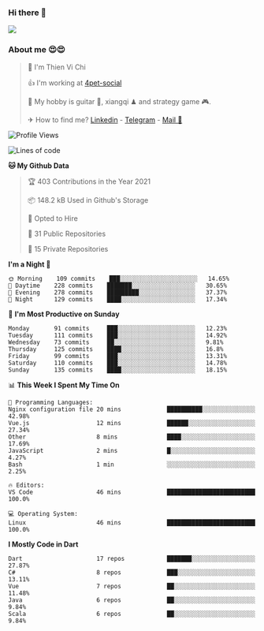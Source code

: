 ### Hi there 👋
![](https://media1.tenor.com/images/9aa4aee77151757a310fcdb4b8fd2a0a/tenor.gif?itemid=12671405)

### About me 😍😍

> 🙎 I'm Thien Vi Chi
> 
> 👍 I'm working at [4pet-social](https://github.com/4pet-social)
>
> 🥞 My hobby is guitar 🎸, xiangqi ♟ and strategy game 🎮.
> 
> ✈ How to find me? [Linkedin](https://www.linkedin.com/in/tvc12/) - [Telegram](https://t.me/yeutham212) - [Mail 📧](mailto:meomeocf98@gmail.com)
> 

<!--START_SECTION:waka-->
![Profile Views](http://img.shields.io/badge/Profile%20Views-0-blue)

![Lines of code](https://img.shields.io/badge/From%20Hello%20World%20I%27ve%20Written-731567%20lines%20of%20code-blue)

**🐱 My Github Data** 

> 🏆 403 Contributions in the Year 2021
 > 
> 📦 148.2 kB Used in Github's Storage 
 > 
> 💼 Opted to Hire
 > 
> 📜 31 Public Repositories 
 > 
> 🔑 15 Private Repositories  
 > 
**I'm a Night 🦉** 

```text
🌞 Morning    109 commits    ███░░░░░░░░░░░░░░░░░░░░░░   14.65% 
🌆 Daytime    228 commits    ███████░░░░░░░░░░░░░░░░░░   30.65% 
🌃 Evening    278 commits    █████████░░░░░░░░░░░░░░░░   37.37% 
🌙 Night      129 commits    ████░░░░░░░░░░░░░░░░░░░░░   17.34%

```
📅 **I'm Most Productive on Sunday** 

```text
Monday       91 commits     ███░░░░░░░░░░░░░░░░░░░░░░   12.23% 
Tuesday      111 commits    ███░░░░░░░░░░░░░░░░░░░░░░   14.92% 
Wednesday    73 commits     ██░░░░░░░░░░░░░░░░░░░░░░░   9.81% 
Thursday     125 commits    ████░░░░░░░░░░░░░░░░░░░░░   16.8% 
Friday       99 commits     ███░░░░░░░░░░░░░░░░░░░░░░   13.31% 
Saturday     110 commits    ███░░░░░░░░░░░░░░░░░░░░░░   14.78% 
Sunday       135 commits    ████░░░░░░░░░░░░░░░░░░░░░   18.15%

```


📊 **This Week I Spent My Time On** 

```text
💬 Programming Languages: 
Nginx configuration file 20 mins             ██████████░░░░░░░░░░░░░░░   42.98% 
Vue.js                   12 mins             ██████░░░░░░░░░░░░░░░░░░░   27.34% 
Other                    8 mins              ████░░░░░░░░░░░░░░░░░░░░░   17.69% 
JavaScript               2 mins              █░░░░░░░░░░░░░░░░░░░░░░░░   4.27% 
Bash                     1 min               ░░░░░░░░░░░░░░░░░░░░░░░░░   2.25%

🔥 Editors: 
VS Code                  46 mins             █████████████████████████   100.0%

💻 Operating System: 
Linux                    46 mins             █████████████████████████   100.0%

```

**I Mostly Code in Dart** 

```text
Dart                     17 repos            ███████░░░░░░░░░░░░░░░░░░   27.87% 
C#                       8 repos             ███░░░░░░░░░░░░░░░░░░░░░░   13.11% 
Vue                      7 repos             ██░░░░░░░░░░░░░░░░░░░░░░░   11.48% 
Java                     6 repos             ██░░░░░░░░░░░░░░░░░░░░░░░   9.84% 
Scala                    6 repos             ██░░░░░░░░░░░░░░░░░░░░░░░   9.84%

```



<!--END_SECTION:waka-->